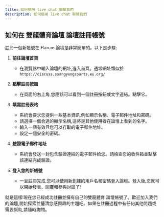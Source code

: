```yaml
---
title: 如何使用 live chat 聯繫我們
description: 如何使用 live chat 聯繫我們
---
```

## 如何在 雙龍體育論壇 論壇註冊帳號

註冊一個新帳號在 Flarum 論壇是非常簡單的。以下是步驟:

1. **前往論壇首頁**
   - 在瀏覽器中輸入論壇的網址,進入首頁。通常網址類似於 `https://discuss.ssangyongsports.eu.org/`

2. **點擊註冊按鈕**
   - 在頁面的右上角,您應該可以看到一個註冊按鈕或文字連結。點擊它。

3. **填寫註冊表格** 
   - 系統會要求您提供一些基本資訊,例如顯示名稱、電子郵件地址和密碼。
   - 請選擇一個合適的顯示名稱,這將是其他使用者在論壇上看到的名字。
   - 輸入一個有效且您可以存取的電子郵件地址。
   - 設定一個安全的密碼。

4. **驗證電子郵件地址**
   - 系統會發送一封包含驗證連結的電子郵件給您。請檢查您的收件箱並點擊該連結完成驗證。

5. **登入您的新帳號**
   - 一旦註冊完成,您可以使用新創建的用戶名和密碼登入論壇。登入後,您就可以開始發表、回覆和參與討論了!

就是這樣!現在您已經成功註冊並擁有自己的雙龍體育 論壇帳號了。歡迎加入我們的論壇,開始探索並釐清您感興趣的主題吧。如果在註冊過程中有任何其他問題或需要幫助,請隨時詢問。
